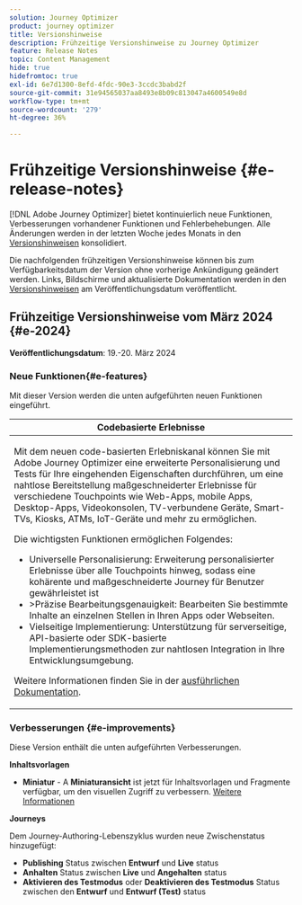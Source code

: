 ```yaml
---
solution: Journey Optimizer
product: journey optimizer
title: Versionshinweise
description: Frühzeitige Versionshinweise zu Journey Optimizer
feature: Release Notes
topic: Content Management
hide: true
hidefromtoc: true
exl-id: 6e7d1300-8efd-4fdc-90e3-3ccdc3babd2f
source-git-commit: 31e94565037aa8493e8b09c813047a4600549e8d
workflow-type: tm+mt
source-wordcount: '279'
ht-degree: 36%

---
```


# Frühzeitige Versionshinweise {#e-release-notes}

[!DNL Adobe Journey Optimizer] bietet kontinuierlich neue Funktionen, Verbesserungen vorhandener Funktionen und Fehlerbehebungen. Alle Änderungen werden in der letzten Woche jedes Monats in den [Versionshinweisen](release-notes.md) konsolidiert.

Die nachfolgenden frühzeitigen Versionshinweise können bis zum Verfügbarkeitsdatum der Version ohne vorherige Ankündigung geändert werden. Links, Bildschirme und aktualisierte Dokumentation werden in den [Versionshinweisen](release-notes.md) am Veröffentlichungsdatum veröffentlicht.

## Frühzeitige Versionshinweise vom März 2024 {#e-2024}

**Veröffentlichungsdatum**: 19.-20. März 2024

### Neue Funktionen{#e-features}

Mit dieser Version werden die unten aufgeführten neuen Funktionen eingeführt.

<table>
<thead>
<tr>
<th><strong>Codebasierte Erlebnisse</strong><br/></th>
</tr>
</thead>
<tbody>
<tr>
<td>
<p>Mit dem neuen code-basierten Erlebniskanal können Sie mit Adobe Journey Optimizer eine erweiterte Personalisierung und Tests für Ihre eingehenden Eigenschaften durchführen, um eine nahtlose Bereitstellung maßgeschneiderter Erlebnisse für verschiedene Touchpoints wie Web-Apps, mobile Apps, Desktop-Apps, Videokonsolen, TV-verbundene Geräte, Smart-TVs, Kiosks, ATMs, IoT-Geräte und mehr zu ermöglichen.</p>
<P>Die wichtigsten Funktionen ermöglichen Folgendes:</p>
<ul><li> Universelle Personalisierung: Erweiterung personalisierter Erlebnisse über alle Touchpoints hinweg, sodass eine kohärente und maßgeschneiderte Journey für Benutzer gewährleistet ist</li>
<li>&gt;Präzise Bearbeitungsgenauigkeit: Bearbeiten Sie bestimmte Inhalte an einzelnen Stellen in Ihren Apps oder Webseiten.</li>
<li>Vielseitige Implementierung: Unterstützung für serverseitige, API-basierte oder SDK-basierte Implementierungsmethoden zur nahtlosen Integration in Ihre Entwicklungsumgebung.</li></ul></p>
<p>Weitere Informationen finden Sie in der <a href="../code-based/get-started-code-based.md">ausführlichen Dokumentation</a>.</p>
<!--img src="assets/do-not-localize/web_inapp.gif"-->
</tr>
</tbody>
</table>

### Verbesserungen {#e-improvements}

Diese Version enthält die unten aufgeführten Verbesserungen.

**Inhaltsvorlagen**

* **Miniatur** - A **Miniaturansicht** ist jetzt für Inhaltsvorlagen und Fragmente verfügbar, um den visuellen Zugriff zu verbessern. [Weitere Informationen](../content-management/content-templates.md#template-thumbnails)

**Journeys**

Dem Journey-Authoring-Lebenszyklus wurden neue Zwischenstatus hinzugefügt:

* **Publishing** Status zwischen **Entwurf** und **Live** status
* **Anhalten** Status zwischen **Live** und **Angehalten** status
* **Aktivieren des Testmodus** oder **Deaktivieren des Testmodus** Status zwischen den **Entwurf** und **Entwurf (Test)** status
